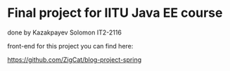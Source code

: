 # Final project for IITU Java EE course

done by Kazakpayev Solomon IT2-2116

front-end for this project you can find here:

https://github.com/ZigCat/blog-project-spring